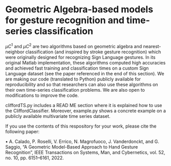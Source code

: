 # Geometric Algebra-based models for gesture recognition and time-series classification
$\mu C^{1}$ and $\mu C^{2}$ are two algorithms based on geometric algebra and nearest-neighbor classification (and inspired by stroke gesture recognition) which were originally designed for recognizing Sign Language gestures. In its original Matlab implementation, these algorithms computed high accuracies and achieved fast training and classification times on a custom Sign Language dataset (see the paper referenced in the end of this section).
We are making our code (translated to Python) publicly available for reproducibility and so that researchers can also use these algorithms on their own time-series classification problems. We are also open to modifications to improve the code.

cliffordTS.py includes a READ ME section where it is explained how to use the CliffordClassifier. Moreover, example.py shows a concrete example on a publicly available multivariate time series dataset.

If you use the contents of this respository for your work, please cite the following paper:

•	A. Calado, P. Roselli, V. Errico, N. Magrofuoco, J. Vanderdonckt, and G. Saggio, “A Geometric Model-Based Approach to Hand Gesture Recognition”, IEEE Transactions on Systems, Man, and Cybernetics, vol. 52, no. 10, pp. 6151–6161, 2022.

